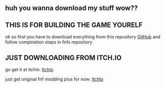 ## huh you wanna download my stuff wow??

## THIS IS FOR BUILDING THE GAME YOURELF
ok so first you have to download everything from this repository 
[GitHub](https://github.com/AxyGitPoggers/Axy-Branch-Modding-Plus)
and follow compination steps in fnfs repository

## JUST DOWNLOADING FROM ITCH.IO

go get it at itchio: [ItchIo](https://axyitchio.itch.io/fnf-modding-plus-axy-build)

just get original fnf modding plus for now: [ItchIo](https://harlessben321.itch.io/fnf-modding-plus)
